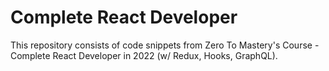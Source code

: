 # Complete React Developer
This repository consists of code snippets from Zero To Mastery's Course - Complete React Developer in 2022 (w/ Redux, Hooks, GraphQL).
